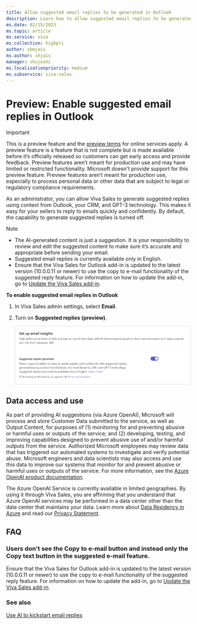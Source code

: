 ```yaml
---
title: Allow suggested email replies to be generated in Outlook
description: Learn how to allow suggested email replies to be generated in Outlook.
ms.date: 02/15/2023
ms.topic: article
ms.service: viva
ms.collection: highpri
author: sbmjais
ms.author: shjais
manager: shujoshi
ms.localizationpriority: medium
ms.subservice: viva-sales
---
```


# Preview: Enable suggested email replies in Outlook

> [!IMPORTANT]
> This is a preview feature and the [preview terms](https://www.microsoft.com/licensing/terms/product/ForOnlineServices/EAEAS) for online services apply. A preview feature is a feature that is not complete but is made available before it’s officially released so customers can get early access and provide feedback. Preview features aren’t meant for production use and may have limited or restricted functionality. Microsoft doesn't provide support for this preview feature. Preview features aren’t meant for production use, especially to process personal data or other data that are subject to legal or regulatory compliance requirements.

As an administrator, you can allow Viva Sales to generate suggested replies using context from Outlook, your CRM, and GPT-3 technology. This makes it easy for your sellers to reply to emails quickly and confidently. By default, the capability to generate suggested replies is turned off.

> [!NOTE]
> - The AI-generated content is just a suggestion. It is your responsibility to review and edit the suggested content to make sure it’s accurate and appropriate before sending your email.
> - Suggested email replies is currently available only in English.
> -  Ensure that the Viva Sales for Outlook add-in is updated to the latest version (10.0.0.11 or newer) to use the copy to e-mail functionality of the suggested reply feature. For information on how to update the add-in, go to [Update the Viva Sales add-in](install-viva-sales-as-an-integrated-app.md#update-the-viva-sales-add-in).

**To enable suggested email replies in Outlook**

1.  In Viva Sales admin settings, select **Email**.

2.  Turn on **Suggested replies (preview)**.

    ![Screenshot showing how to get enable email insights.](media/admin-settings-email.png "Screenshot showing how to get enable email insights.")

## Data access and use

As part of providing AI suggestions (via Azure OpenAI), Microsoft will process and store Customer Data submitted to the service, as well as Output Content, for purposes of (1) monitoring for and preventing abusive or harmful uses or outputs of the service; and (2) developing, testing, and improving capabilities designed to prevent abusive use of and/or harmful outputs from the service. Authorized Microsoft employees may review data that has triggered our automated systems to investigate and verify potential abuse. Microsoft engineers and data scientists may also access and use this data to improve our systems that monitor for and prevent abusive or harmful uses or outputs of the service. For more information, see the [Azure OpenAI product documentation](/legal/cognitive-services/openai/data-privacy).

The Azure OpenAI Service is currently available in limited geographies. By using it through Viva Sales, you are affirming that you understand that Azure OpenAI services may be performed in a data center other than the data center that maintains your data. Learn more about [Data Residency in Azure](https://azure.microsoft.com/explore/global-infrastructure/data-residency/#overview) and read our [Privacy Statement](https://go.microsoft.com/fwlink/?LinkId=521839).

## FAQ

### Users don't see the **Copy to e-mail** button and instead only the **Copy text** button in the suggested e-mail feature.

Ensure that the Viva Sales for Outlook add-in is updated to the latest version (10.0.0.11 or newer) to use the copy to e-mail functionality of the suggested reply feature. For information on how to update the add-in, go to [Update the Viva Sales add-in](install-viva-sales-as-an-integrated-app.md#update-the-viva-sales-add-in).

### See also

[Use AI to kickstart email replies](https://support.microsoft.com/topic/use-ai-to-kickstart-email-replies-148708be-e1f9-477c-baba-0b4dd4b7abef)
